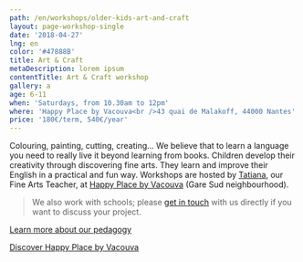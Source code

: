 ```yaml
---
path: /en/workshops/older-kids-art-and-craft
layout: page-workshop-single
date: '2018-04-27'
lng: en
color: '#47888B'
title: Art & Craft
metaDescription: lorem ipsum
contentTitle: Art & Craft workshop
gallery: a
age: 6-11
when: 'Saturdays, from 10.30am to 12pm'
where: 'Happy Place by Vacouva<br />43 quai de Malakoff, 44000 Nantes'
price: '180€/term, 540€/year'
---
```

Colouring, painting, cutting, creating… We believe that to learn a language you need to really live it beyond learning from books. Children develop their creativity through discovering fine arts. They learn and improve their English in a practical and fun way. Workshops are hosted by [Tatiana](https://llfk.netlify.com/en/team), our Fine Arts Teacher, at [Happy Place by Vacouva](https://www.google.fr/maps/place/Vacouva/@47.2147032,-1.5433222,17z/data=!4m13!1m7!3m6!1s0x4805eeb84753995d:0xb3771b6433584ec0!2s43+Quai+de+Malakoff,+44000+Nantes!3b1!8m2!3d47.2147032!4d-1.5411335!3m4!1s0x4805eeb8399276c5:0xe54ac076a5ce2080!8m2!3d47.2146419!4d-1.5411651) (Gare Sud neighbourhood). 



> We also work with schools; please [get in touch](/en/contact-us) with us directly if you want to discuss your project.

[Learn more about our pedagogy](/en/pedagogy)

[Discover Happy Place by Vacouva](https://llfk.netlify.com/en/workshops)
